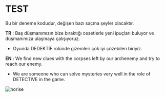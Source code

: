 # TEST
Bu bir deneme kodudur, değişen bazı saçma şeyler olacaktır.

**TR** :
Baş düşmanımızın bize bıraktığı cesetlerle yeni ipuçları buluyor ve düşmanımıza ulaşmaya çalışıyoruz.
- Oyunda DEDEKTİF rolünde gizemleri çok iyi çözebilen biriyiz.

**EN** :
We find new clues with the corpses left by our archenemy and try to reach our enemy.
- We are someone who can solve mysteries very well in the role of DETECTIVE in the game.

<img src="https://camo.githubusercontent.com/4" alt="horise" data-canonical-src="https://komarev.com/ghpvc/?pyalihtml=horisee&amp;label=Profile%20views&amp;color=0e75b6&amp;style=flat" style="max-width: 100%;">

